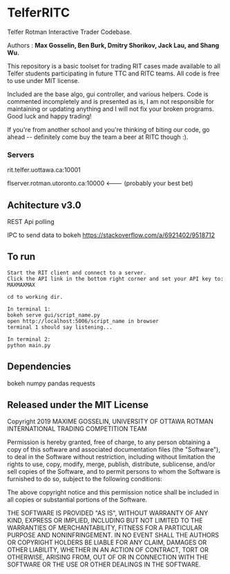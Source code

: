 # TelferRITC

Telfer Rotman Interactive Trader Codebase.

Authors : **Max Gosselin, Ben Burk, Dmitry Shorikov, Jack Lau, and Shang Wu.**

This repository is a basic toolset for trading RIT cases made available to all Telfer students participating in future TTC and RITC teams. All code is free to use under MIT license.

Included are the base algo, gui controller, and various helpers. Code is commented incompletely and is presented as is, I am not responsible for maintaining or updating anything and I will not fix your broken programs. Good luck and happy trading!

If you're from another school and you're thinking of biting our code, go ahead -- definitely come buy the team a beer at RITC though :).

### Servers

rit.telfer.uottawa.ca:10001

flserver.rotman.utoronto.ca:10000     <--- (probably your best bet)

## Achitecture v3.0
REST Api polling

IPC to send data to bokeh
https://stackoverflow.com/a/6921402/9518712


## To run

```
Start the RIT client and connect to a server.
Click the API link in the bottom right corner and set your API key to: MAXMAXMAX

cd to working dir.

In terminal 1:
bokeh serve gui/script_name.py
open http://localhost:5006/script_name in browser
terminal 1 should say listening...

In terminal 2:
python main.py
```

## Dependencies
bokeh
numpy
pandas
requests


## Released under the MIT License


Copyright 2019 MAXIME GOSSELIN, UNIVERSITY OF OTTAWA ROTMAN INTERNATIONAL TRADING COMPETITION TEAM

Permission is hereby granted, free of charge, to any person obtaining a copy of this software and associated documentation files (the "Software"), to deal in the Software without restriction, including without limitation the rights to use, copy, modify, merge, publish, distribute, sublicense, and/or sell copies of the Software, and to permit persons to whom the Software is furnished to do so, subject to the following conditions:

The above copyright notice and this permission notice shall be included in all copies or substantial portions of the Software.

THE SOFTWARE IS PROVIDED "AS IS", WITHOUT WARRANTY OF ANY KIND, EXPRESS OR IMPLIED, INCLUDING BUT NOT LIMITED TO THE WARRANTIES OF MERCHANTABILITY, FITNESS FOR A PARTICULAR PURPOSE AND NONINFRINGEMENT. IN NO EVENT SHALL THE AUTHORS OR COPYRIGHT HOLDERS BE LIABLE FOR ANY CLAIM, DAMAGES OR OTHER LIABILITY, WHETHER IN AN ACTION OF CONTRACT, TORT OR OTHERWISE, ARISING FROM, OUT OF OR IN CONNECTION WITH THE SOFTWARE OR THE USE OR OTHER DEALINGS IN THE SOFTWARE.

